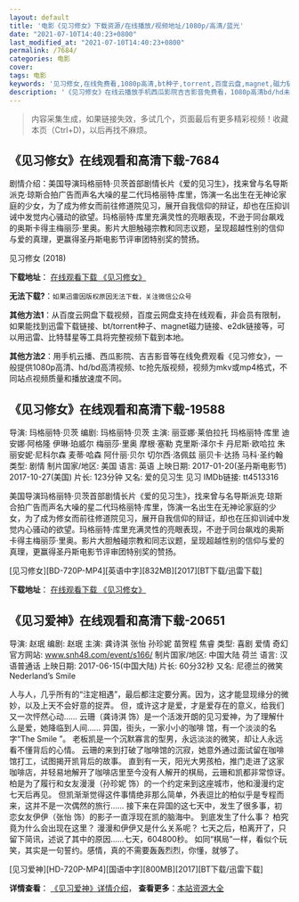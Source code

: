 ```yaml
---
layout: default
title: '电影《见习修女》下载资源/在线播放/视频地址/1080p/高清/蓝光'
date: "2021-07-10T14:40:23+0800"
last_modified_at: "2021-07-10T14:40:23+0800"
permalink: /7684/
categories: 电影
cover:
tags: 电影
keywords: '见习修女,在线免费看,1080p高清,bt种子,torrent,百度云盘,magnet,磁力链,迅雷下载资源'
description: '《见习修女》在线云播放手机西瓜影院吉吉影音免费看，1080p高清bd/hd未删减完整版和tc抢先枪版，mkv/mp4格式，附带bt/torrent种子、magnet/磁力链、百度云盘、网盘资源迅雷下载链接'
---
```


>内容采集生成，如果链接失效，多试几个，页面最后有更多精彩视频！收藏本页（Ctrl+D)，以后再找不麻烦。


## 《见习修女》在线观看和高清下载-7684

剧情介绍：美国导演玛格丽特·贝茨首部剧情长片《爱的见习生》，找来曾与名导斯派克·琼斯合拍广告而声名大噪的星二代玛格丽特·库里，饰演一名出生在无神论家庭的少女，为了成为修女而前往修道院见习，展开自我信仰的辩证，却也在压抑训诫中发觉内心骚动的欲望。玛格丽特·库里充满灵性的亮眼表现，不逊于同台飙戏的奥斯卡得主梅丽莎·里奥。影片大胆触碰宗教和同志议题，呈现超越性别的信仰与爱的真理，更赢得圣丹斯电影节评审团特别奖的赞扬。


见习修女 (2018)

**下载地址**： [在线观看下载 《见习修女》](https://www.btbtdy.me/btdy/dy12432.html) 


**无法下载?**：`如果迅雷因版权原因无法下载，关注微信公众号 `

**其他方法1**：从百度云网盘下载视频，百度云网盘支持在线观看，非会员有限制，如果能找到迅雷下载链接、bt/torrent种子、magnet磁力链接、e2dk链接等，可以用迅雷、比特彗星等工具将完整视频下载到本地。

**其他方法2**：用手机云播、西瓜影院、吉吉影音等在线免费观看《见习修女》，一般提供1080p高清、hd/bd高清视频、tc抢先版视频，视频为mkv或mp4格式，不同站点视频质量和播放速度不同。


## 《见习修女》在线观看和高清下载-19588

导演: 玛格丽特·贝茨 编剧: 玛格丽特·贝茨 主演: 丽亚娜·莱伯拉托 玛格丽特·库里 迪安娜·阿格隆 伊琳·珀威尔 梅丽莎·里奥 摩根·塞勒 克里斯·泽尔卡 丹尼斯·欧哈拉 朱丽安妮·尼科尔森 麦蒂·哈森 阿什丽·贝尔 切尔西·洛佩兹 丽贝卡·达扬 马科·圣约翰 类型: 剧情 制片国家/地区: 美国 语言: 英语 上映日期: 2017-01-20(圣丹斯电影节) 2017-10-27(美国) 片长: 123分钟 又名: 爱的见习生 见习 IMDb链接: tt4513316

美国导演玛格丽特·贝茨首部剧情长片《爱的见习生》，找来曾与名导斯派克·琼斯合拍广告而声名大噪的星二代玛格丽特·库里，饰演一名出生在无神论家庭的少女，为了成为修女而前往修道院见习，展开自我信仰的辩证，却也在压抑训诫中发觉内心骚动的欲望。玛格丽特·库里充满灵性的亮眼表现，不逊于同台飙戏的奥斯卡得主梅丽莎·里奥。影片大胆触碰宗教和同志议题，呈现超越性别的信仰与爱的真理，更赢得圣丹斯电影节评审团特别奖的赞扬。


[见习修女][BD-720P-MP4][英语中字][832MB][2017][BT下载/迅雷下载]

**下载地址**： [在线观看下载 《见习修女》](https://www.btdx8.com/torrent/jxxn_2017.html) 


## 《见习爱神》在线观看和高清下载-20651

导演: 赵珉 编剧: 赵珉 主演: 龚诗淇 张怡 孙珍妮 苗贺程 焦睿 类型: 喜剧 爱情 奇幻 官方网站: www.snh48.com/event/s166/ 制片国家/地区: 中国大陆 荷兰 语言: 汉语普通话 上映日期: 2017-06-15(中国大陆) 片长: 60分32秒 又名: 尼德兰的微笑 Nederland’s Smile

人与人，几乎所有的“注定相遇”，最后都注定要分离。因为，这才能显现缘分的微妙，以及上天不会好意的捉弄。 但，或许这才是爱，才是爱存在的意义，给我们又一次怦然心动…… 云珊（龚诗淇 饰）是一个活泼开朗的见习爱神，为了理解什么是爱，她降临到人间…… 异国，街头，一家小小的咖啡 馆，有一个淡淡的名字“The Smile ”。 老板凯是一个沉默寡言的型男，永远淡淡的微笑，却让人永远看不懂背后的心情。 云珊的来到打破了咖啡馆的沉寂，她意外通过面试留在咖啡馆打工，试图揭开凯背后的故事。 直到有一天，阳光大男孩柏，推门走进了这家咖啡店，并轻易地解开了咖啡店里至今没有人解开的棋局，云珊和凯都非常惊讶。 柏是为了履行和女友漫漫（孙珍妮 饰）的一个约定来到这座城市，他和漫漫约定七天后再见。 但凯渐渐觉得这件事情绝非那么简单，外表逗比的柏似乎是专程而来，这并不是一次偶然的旅行…… 接下来在异国的这七天中，发生了很多事，初恋女友伊伊（张怡 饰）的影子一直浮现在凯的脑海中。 到底发生了什么事？ 柏究竟为什么会出现在这里？ 漫漫和伊伊又是什么关系呢？ 七天之后，柏离开了，只留下简讯，述说了其中的原因……七天，604800秒。 如同“棋局”一样，看似个玩笑，其实是一句誓约。感情，真的不需要轰轰烈烈，你懂，就够了。


[见习爱神][HD-720P-MP4][国语中字][800MB][2017][BT下载/迅雷下载]

**详情查看**： [《见习爱神》详情介绍](/movie/20651/)， **查看更多**：[本站资源大全](/movie/t/all/)

